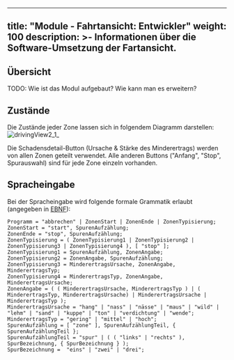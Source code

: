 
---
title: "Module - Fahrtansicht: Entwickler"
weight: 100
description: >-
     Informationen über die Software-Umsetzung der Fartansicht.
---

## Übersicht

TODO: Wie ist das Modul aufgebaut? Wie kann man es erweitern?

## Zustände

Die Zustände jeder Zone lassen sich in folgendem Diagramm darstellen:
![drivingView2_1_](uploads/200cc46837b3e9dc6ebf1101fe1fe1e4/drivingView2_1_.png)

Die Schadensdetail-Button (Ursache & Stärke des Minderertrags) werden von allen Zonen geteilt verwendet. Alle anderen Buttons ("Anfang", "Stop", Spurauswahl) sind für jede Zone einzeln vorhanden.

## Spracheingabe

Bei der Spracheingabe wird folgende formale Grammatik erlaubt (angegeben in [EBNF](https://de.wikipedia.org/wiki/Erweiterte_Backus-Naur-Form)):

```
Programm = "abbrechen" | ZonenStart | ZonenEnde | ZonenTypisierung;
ZonenStart = "start", SpurenAufzählung;
ZonenEnde = "stop", SpurenAufzählung;
ZonenTypisierung = ( ZonenTypisierung1 | ZonenTypisierung2 | ZonenTypisierung3 | ZonenTypisierung4 ), [ "stop" ];
ZonenTypisierung1 = SpurenAufzählung, ZonenAngabe;
ZonenTypisierung2 = ZonenAngabe, SpurenAufzählung;
ZonenTypisierung3 = MinderertragsUrsache, ZonenAngabe, MinderertragsTyp;
ZonenTypisierung4 = MinderertragsTyp, ZonenAngabe, MinderertragsUrsache;
ZonenAngabe = ( ( MinderertragsUrsache, MinderertragsTyp ) | ( MinderertragsTyp, MinderertragsUrsache) | MinderertragsUrsache | MinderertragsTyp );
MinderertragsUrsache = "hang" | "nass" | "nässe" | "maus" | "wild" | "lehm" | "sand" | "kuppe" | "ton" | "verdichtung" | "wende";
MinderertragsTyp = "gering" | "mittel" | "hoch";
SpurenAufzählung = [ "zone" ], SpurenAufzählungTeil, { SpurenAufzählungTeil };
SpurenAufzählungTeil = "spur" | ( ( "links" | "rechts" ), SpurBezeichnung, { SpurBezeichnung } );
SpurBezeichnung =  "eins" | "zwei" | "drei";
```